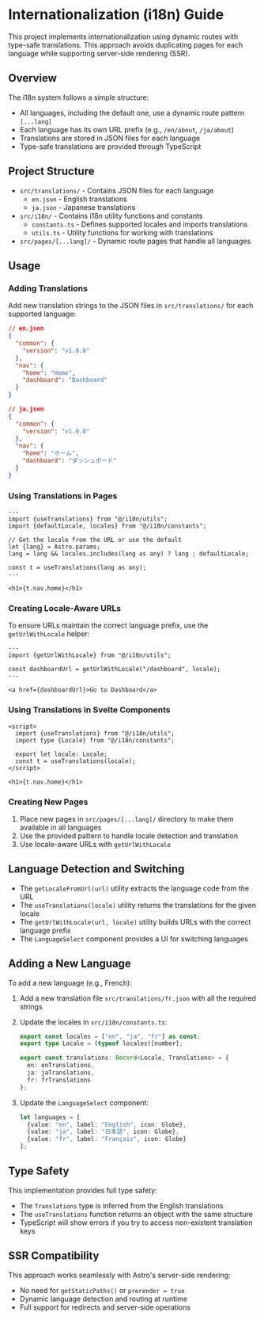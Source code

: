 # Internationalization (i18n) Guide

This project implements internationalization using dynamic routes with type-safe translations. This approach avoids duplicating pages for each language while supporting server-side rendering (SSR).

## Overview

The i18n system follows a simple structure:

- All languages, including the default one, use a dynamic route pattern `[...lang]`
- Each language has its own URL prefix (e.g., `/en/about`, `/ja/about`)
- Translations are stored in JSON files for each language
- Type-safe translations are provided through TypeScript

## Project Structure

- `src/translations/` - Contains JSON files for each language
  - `en.json` - English translations
  - `ja.json` - Japanese translations
- `src/i18n/` - Contains i18n utility functions and constants
  - `constants.ts` - Defines supported locales and imports translations
  - `utils.ts` - Utility functions for working with translations
- `src/pages/[...lang]/` - Dynamic route pages that handle all languages

## Usage

### Adding Translations

Add new translation strings to the JSON files in `src/translations/` for each supported language:

```json
// en.json
{
  "common": {
    "version": "v1.0.0"
  },
  "nav": {
    "home": "Home",
    "dashboard": "Dashboard"
  }
}

// ja.json
{
  "common": {
    "version": "v1.0.0"
  },
  "nav": {
    "home": "ホーム",
    "dashboard": "ダッシュボード"
  }
}
```

### Using Translations in Pages

```astro
---
import {useTranslations} from "@/i18n/utils";
import {defaultLocale, locales} from "@/i18n/constants";

// Get the locale from the URL or use the default
let {lang} = Astro.params;
lang = lang && locales.includes(lang as any) ? lang : defaultLocale;

const t = useTranslations(lang as any);
---

<h1>{t.nav.home}</h1>
```

### Creating Locale-Aware URLs

To ensure URLs maintain the correct language prefix, use the `getUrlWithLocale` helper:

```astro
---
import {getUrlWithLocale} from "@/i18n/utils";

const dashboardUrl = getUrlWithLocale("/dashboard", locale);
---

<a href={dashboardUrl}>Go to Dashboard</a>
```

### Using Translations in Svelte Components

```svelte
<script>
  import {useTranslations} from "@/i18n/utils";
  import type {Locale} from "@/i18n/constants";

  export let locale: Locale;
  const t = useTranslations(locale);
</script>

<h1>{t.nav.home}</h1>
```

### Creating New Pages

1. Place new pages in `src/pages/[...lang]/` directory to make them available in all languages
2. Use the provided pattern to handle locale detection and translation
3. Use locale-aware URLs with `getUrlWithLocale`

## Language Detection and Switching

- The `getLocaleFromUrl(url)` utility extracts the language code from the URL
- The `useTranslations(locale)` utility returns the translations for the given locale
- The `getUrlWithLocale(url, locale)` utility builds URLs with the correct language prefix
- The `LanguageSelect` component provides a UI for switching languages

## Adding a New Language

To add a new language (e.g., French):

1. Add a new translation file `src/translations/fr.json` with all the required strings

2. Update the locales in `src/i18n/constants.ts`:
   ```typescript
   export const locales = ["en", "ja", "fr"] as const;
   export type Locale = (typeof locales)[number];
   
   export const translations: Record<Locale, Translations> = {
     en: enTranslations,
     ja: jaTranslations,
     fr: frTranslations
   };
   ```

3. Update the `LanguageSelect` component:
   ```typescript
   let languages = [
     {value: "en", label: "English", icon: Globe},
     {value: "ja", label: "日本語", icon: Globe},
     {value: "fr", label: "Français", icon: Globe}
   ];
   ```

## Type Safety

This implementation provides full type safety:

- The `Translations` type is inferred from the English translations
- The `useTranslations` function returns an object with the same structure
- TypeScript will show errors if you try to access non-existent translation keys

## SSR Compatibility

This approach works seamlessly with Astro's server-side rendering:

- No need for `getStaticPaths()` or `prerender = true`
- Dynamic language detection and routing at runtime
- Full support for redirects and server-side operations
